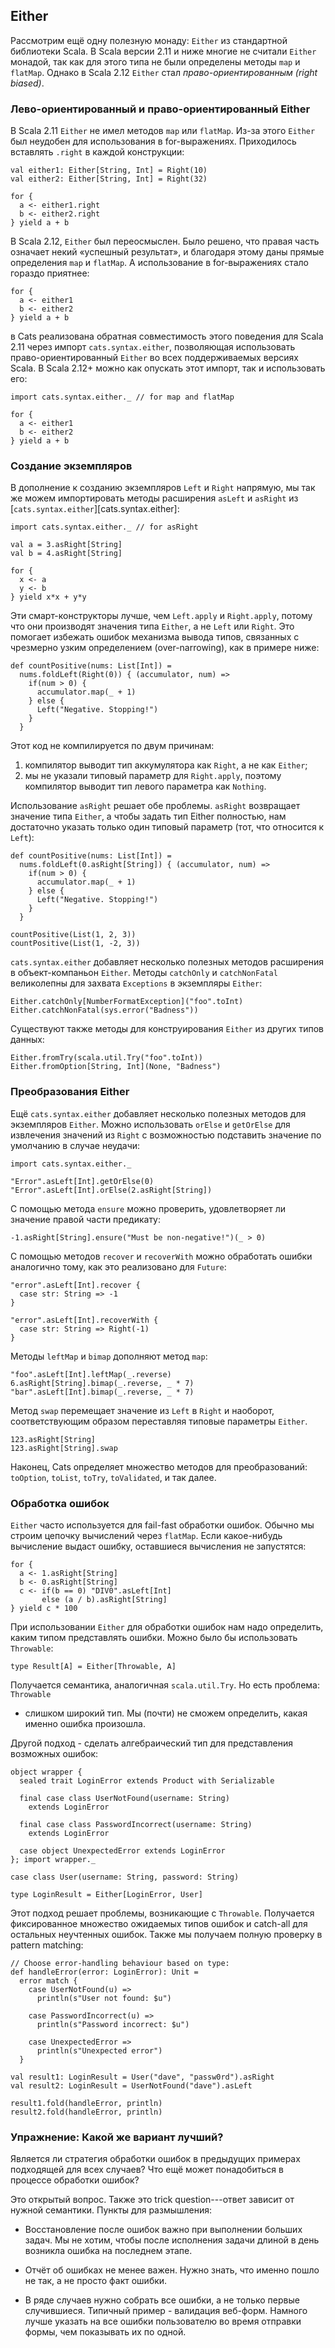 ## Either

Рассмотрим ещё одну полезную монаду:
`Either` из стандартной библиотеки Scala.
В Scala версии 2.11 и ниже
многие не считали `Either` монадой,
так как для этого типа не были определены методы `map` и `flatMap`.
Однако в Scala 2.12 `Either` стал *право-ориентированным (right biased)*.

### Лево-ориентированный и право-ориентированный Either

В Scala 2.11 `Either` не имел методов
`map` или `flatMap`.
Из-за этого `Either`
был неудобен для использования в for-выражениях.
Приходилось вставлять `.right`
в каждой конструкции:

```tut:book:silent
val either1: Either[String, Int] = Right(10)
val either2: Either[String, Int] = Right(32)
```

```tut:book
for {
  a <- either1.right
  b <- either2.right
} yield a + b
```

В Scala 2.12, `Either` был переосмыслен.
Было решено, что правая часть означает некий «успешный результат»,
и благодаря этому даны прямые определения `map` и `flatMap`.
А использование в for-выражениях стало гораздо приятнее:

```tut:book
for {
  a <- either1
  b <- either2
} yield a + b
```

в Cats реализована обратная совместимость этого поведения для Scala 2.11
через импорт `cats.syntax.either`,
позволяющая использовать право-ориентированный `Either`
во всех поддерживаемых версиях Scala.
В Scala 2.12+ можно как опускать этот импорт,
так и использовать его:

```tut:book:silent
import cats.syntax.either._ // for map and flatMap

for {
  a <- either1
  b <- either2
} yield a + b
```

### Создание экземпляров

В дополнение к созданию экземпляров `Left` и `Right` напрямую,
мы так же можем импортировать методы расширения `asLeft` и `asRight`
из [`cats.syntax.either`][cats.syntax.either]:

```tut:book:silent
import cats.syntax.either._ // for asRight
```

```tut:book
val a = 3.asRight[String]
val b = 4.asRight[String]

for {
  x <- a
  y <- b
} yield x*x + y*y
```

Эти смарт-конструкторы
лучше, чем `Left.apply` и `Right.apply`,
потому что они производят значения типа `Either`,
а не `Left` или `Right`.
Это помогает избежать ошибок механизма вывода типов,
связанных с чрезмерно узким определением (over-narrowing),
как в примере ниже:

```tut:book:fail
def countPositive(nums: List[Int]) =
  nums.foldLeft(Right(0)) { (accumulator, num) =>
    if(num > 0) {
      accumulator.map(_ + 1)
    } else {
      Left("Negative. Stopping!")
    }
  }
```

Этот код не компилируется по двум причинам:

1. компилятор выводит тип аккумулятора
   как `Right`, а не как `Either`;
2. мы не указали типовый параметр для `Right.apply`,
   поэтому компилятор выводит тип левого параметра как `Nothing`.

Использование `asRight` решает обе проблемы.
`asRight` возвращает значение типа `Either`,
а чтобы задать тип Either полностью, нам достаточно
указать только один типовый параметр (тот, что относится к `Left`):

```tut:book:silent
def countPositive(nums: List[Int]) =
  nums.foldLeft(0.asRight[String]) { (accumulator, num) =>
    if(num > 0) {
      accumulator.map(_ + 1)
    } else {
      Left("Negative. Stopping!")
    }
  }
```

```tut:book
countPositive(List(1, 2, 3))
countPositive(List(1, -2, 3))
```

`cats.syntax.either` добавляет
несколько полезных методов расширения
в объект-компаньон `Either`.
Методы `catchOnly` и `catchNonFatal`
великолепны для захвата `Exceptions`
в экземпляры `Either`:

```tut:book
Either.catchOnly[NumberFormatException]("foo".toInt)
Either.catchNonFatal(sys.error("Badness"))
```

Существуют также методы для конструирования `Either`
из других типов данных:

```tut:book
Either.fromTry(scala.util.Try("foo".toInt))
Either.fromOption[String, Int](None, "Badness")
```

### Преобразования Either

Ещё `cats.syntax.either` добавляет
несколько полезных методов для экземпляров `Either`.
Можно использовать `orElse` и `getOrElse` для извлечения значений из `Right`
с возможностью подставить значение по умолчанию в случае неудачи:

```tut:book:silent
import cats.syntax.either._
```

```tut:book
"Error".asLeft[Int].getOrElse(0)
"Error".asLeft[Int].orElse(2.asRight[String])
```

С помощью метода `ensure`
можно проверить, удовлетворяет ли значение правой части
предикату:

```tut:book
-1.asRight[String].ensure("Must be non-negative!")(_ > 0)
```

С помощью методов `recover` и `recoverWith`
можно обработать ошибки аналогично тому, как это реализовано для `Future`:

```tut:book
"error".asLeft[Int].recover {
  case str: String => -1
}

"error".asLeft[Int].recoverWith {
  case str: String => Right(-1)
}
```

Методы `leftMap` и `bimap` дополняют метод `map`:

```tut:book
"foo".asLeft[Int].leftMap(_.reverse)
6.asRight[String].bimap(_.reverse, _ * 7)
"bar".asLeft[Int].bimap(_.reverse, _ * 7)
```

Метод `swap` перемещает значение из `Left` в `Right` и наоборот,
соответствующим образом переставляя типовые параметры `Either`.

```tut:book
123.asRight[String]
123.asRight[String].swap
```

Наконец, Cats определяет множество методов для преобразований:
`toOption`, `toList`, `toTry`, `toValidated`, и так далее.

### Обработка ошибок

`Either` часто используется для fail-fast обработки ошибок.
Обычно мы строим цепочку вычислений через `flatMap`.
Если какое-нибудь вычисление выдаст ошибку,
оставшиеся вычисления не запустятся:

```tut:book
for {
  a <- 1.asRight[String]
  b <- 0.asRight[String]
  c <- if(b == 0) "DIV0".asLeft[Int]
       else (a / b).asRight[String]
} yield c * 100
```

При использовании `Either` для обработки ошибок
нам надо определить,
каким типом представлять ошибки.
Можно было бы использовать `Throwable`:

```tut:book:silent
type Result[A] = Either[Throwable, A]
```

Получается семантика, аналогичная `scala.util.Try`.
Но есть проблема: `Throwable`
- слишком широкий тип.
Мы (почти) не сможем определить, какая именно ошибка произошла.

Другой подход - сделать алгебраический тип
для представления возможных ошибок:

```tut:book:silent
object wrapper {
  sealed trait LoginError extends Product with Serializable

  final case class UserNotFound(username: String)
    extends LoginError

  final case class PasswordIncorrect(username: String)
    extends LoginError

  case object UnexpectedError extends LoginError
}; import wrapper._
```

```tut:book:silent
case class User(username: String, password: String)

type LoginResult = Either[LoginError, User]
```

Этот подход решает проблемы, возникающие с `Throwable`.
Получается фиксированное множество ожидаемых типов ошибок
и catch-all для остальных неучтенных ошибок.
Также мы получаем полную проверку
в pattern matching:

```tut:book:silent
// Choose error-handling behaviour based on type:
def handleError(error: LoginError): Unit =
  error match {
    case UserNotFound(u) =>
      println(s"User not found: $u")

    case PasswordIncorrect(u) =>
      println(s"Password incorrect: $u")

    case UnexpectedError =>
      println(s"Unexpected error")
  }
```

```tut:book
val result1: LoginResult = User("dave", "passw0rd").asRight
val result2: LoginResult = UserNotFound("dave").asLeft

result1.fold(handleError, println)
result2.fold(handleError, println)
```

### Упражнение: Какой же вариант лучший?

Является ли стратегия обработки ошибок в предыдущих примерах
подходящей для всех случаев?
Что ещё может понадобиться в процессе обработки ошибок?

<div class="solution">
Это открытый вопрос.
Также это trick question---ответ
зависит от нужной семантики.
Пункты для размышления:

- Восстановление после ошибок важно при выполнении больших задач.
  Мы не хотим, чтобы после исполнения задачи длиной в день
  возникла ошибка на последнем этапе.

- Отчёт об ошибках не менее важен.
  Нужно знать, что именно пошло не так,
  а не просто факт ошибки.

- В ряде случаев нужно собрать все ошибки,
  а не только первые случившиеся.
  Типичный пример - валидация веб-форм.
  Намного лучше
  указать на все ошибки пользователю во время отправки формы,
  чем показывать их по одной.
</div>
